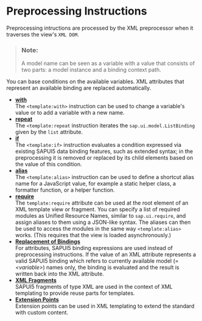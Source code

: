 <!-- loioc27d49caa48e424eb75391ae85da2134 -->

# Preprocessing Instructions

Preprocessing intructions are processed by the XML preprocessor when it traverses the view's `XML DOM`.

> ### Note:  
> A model name can be seen as a variable with a value that consists of two parts: a model instance and a binding context path.

You can base conditions on the available variables. XML attributes that represent an available binding are replaced automatically.

-   **[with](with-58cf64c.md "The <template:with> instruction can be used to change a variable's
		value or to add a variable with a new name. ")**  
The `<template:with>` instruction can be used to change a variable's value or to add a variable with a new name.
-   **[repeat](repeat-512e545.md "The <template:repeat instruction iterates the
			sap.ui.model.ListBinding given by the list attribute. ")**  
The `<template:repeat` instruction iterates the `sap.ui.model.ListBinding` given by the `list` attribute.
-   **[if](if-fc18595.md "The <template:if> instruction evaluates a condition expressed
		via existing SAPUI5 data
		binding features, such as extended syntax; in the preprocessing it is removed or replaced by
		its child elements based on the value of this condition. ")**  
The `<template:if>` instruction evaluates a condition expressed via existing SAPUI5 data binding features, such as extended syntax; in the preprocessing it is removed or replaced by its child elements based on the value of this condition.
-   **[alias](alias-ac5751f.md "The <template:alias> instruction can be used to define a shortcut
		alias name for a JavaScript value, for example a static helper class, a formatter function,
		or a helper function.")**  
The `<template:alias>` instruction can be used to define a shortcut alias name for a JavaScript value, for example a static helper class, a formatter function, or a helper function.
-   **[require](require-263f6e5.md "The template:require attribute can be used at the root element of an
		XML template view or fragment. You can specify a list of required modules as Unified
		Resource Names, similar to sap.ui.require, and assign aliases to them using
		a JSON-like syntax. The aliases can then be used to access the modules in the same way
			<template:alias> works. (This requires that the view is loaded
		asynchronously.)")**  
The `template:require` attribute can be used at the root element of an XML template view or fragment. You can specify a list of required modules as Unified Resource Names, similar to `sap.ui.require`, and assign aliases to them using a JSON-like syntax. The aliases can then be used to access the modules in the same way `<template:alias>` works. \(This requires that the view is loaded asynchronously.\)
-   **[Replacement of Bindings](replacement-of-bindings-604b1eb.md "For attributes, SAPUI5
		binding expressions are used instead of preprocessing instructions. If the value of an XML
		attribute represents a valid SAPUI5 binding which refers to
		currently available model (= variable) names only, the binding is
		evaluated and the result is written back into the XML attribute.")**  
For attributes, SAPUI5 binding expressions are used instead of preprocessing instructions. If the value of an XML attribute represents a valid SAPUI5 binding which refers to currently available model \(= *<variable\>*\) names only, the binding is evaluated and the result is written back into the XML attribute.
-   **[XML Fragments](xml-fragments-65da02b.md "SAPUI5 fragments of type
		XML are used in the context of XML templating to provide reuse parts for
		templates.")**  
SAPUI5 fragments of type XML are used in the context of XML templating to provide reuse parts for templates.
-   **[Extension Points](extension-points-b15e6af.md "Extension points can be used in XML templating to extend the standard with custom
		content.")**  
Extension points can be used in XML templating to extend the standard with custom content.

